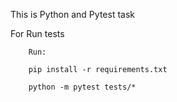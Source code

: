 This is Python and Pytest task


For Run tests

        Run:

        pip install -r requirements.txt

        python -m pytest tests/*

    
